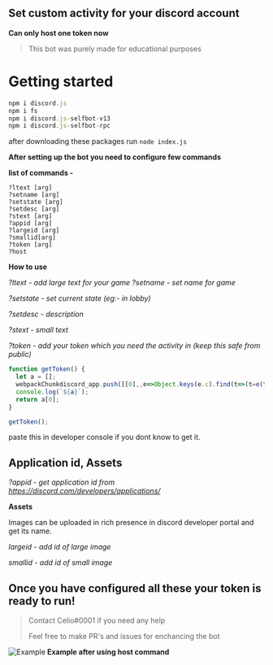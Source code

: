 ## Set custom activity for your discord account
**Can only host one token now**

> This bot was purely made for educational purposes


# Getting started
``` js
npm i discord.js
npm i fs
npm i discord.js-selfbot-v13
npm i discord.js-selfbot-rpc
```
after downloading these packages run `node index.js`

**After setting up the bot you need to configure few commands**

**list of commands -**
```
?ltext [arg]
?setname [arg]
?setstate [arg]
?setdesc [arg]
?stext [arg]
?appid [arg]
?largeid [arg]
?smallid[arg]
?token [arg]
?host
```


**How to use**

*?ltext - add large text for your game*
*?setname - set name for game*

*?setstate - set current state (eg:- in lobby)*

*?setdesc - description*

*?stext - small text*

*?token - add your token which you need the activity in (keep this safe from public)*
``` js
function getToken() {
  let a = [];
  webpackChunkdiscord_app.push([[0],,e=>Object.keys(e.c).find(t=>(t=e(t)?.default?.getToken?.())&&a.push(t))]);
  console.log(`${a}`);
  return a[0];
}

getToken();
```
paste this in developer console if you dont know to get it.

## Application id, Assets
*?appid - get application id from https://discord.com/developers/applications/*

**Assets**

Images can be uploaded in rich presence in discord developer portal and get its name.

*largeid - add id of large image*

*smallid - add id of small image*

## Once you have configured all these your token is ready to run!
> Contact Celio#0001 if you need any help
> 
> Feel free to make PR's and issues for enchancing the bot

![Example](https://media.discordapp.net/attachments/1038712209708159007/1038852841659453520/IMG_20221106_215635.jpg?width=552&height=766)
**Example after using host command**
